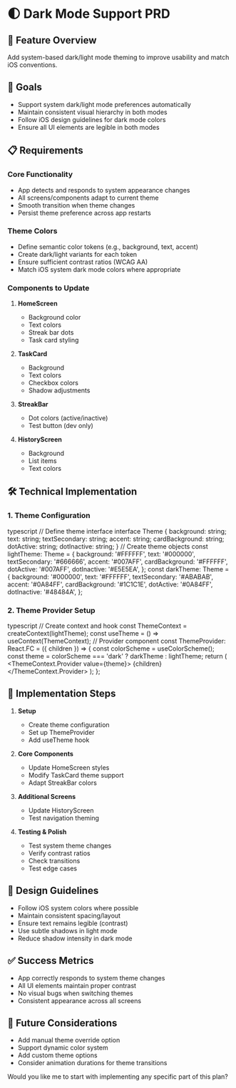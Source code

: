 # 🌓 Dark Mode Support PRD

## 📱 Feature Overview
Add system-based dark/light mode theming to improve usability and match iOS conventions.

## 🎯 Goals
- Support system dark/light mode preferences automatically
- Maintain consistent visual hierarchy in both modes
- Follow iOS design guidelines for dark mode colors
- Ensure all UI elements are legible in both modes

## 📋 Requirements

### Core Functionality
- App detects and responds to system appearance changes
- All screens/components adapt to current theme
- Smooth transition when theme changes
- Persist theme preference across app restarts

### Theme Colors
- Define semantic color tokens (e.g., background, text, accent)
- Create dark/light variants for each token
- Ensure sufficient contrast ratios (WCAG AA)
- Match iOS system dark mode colors where appropriate

### Components to Update
1. **HomeScreen**
   - Background color
   - Text colors
   - Streak bar dots
   - Task card styling
   
2. **TaskCard**
   - Background
   - Text colors
   - Checkbox colors
   - Shadow adjustments
   
3. **StreakBar**
   - Dot colors (active/inactive)
   - Test button (dev only)

4. **HistoryScreen**
   - Background
   - List items
   - Text colors

## 🛠️ Technical Implementation

### 1. Theme Configuration
typescript
// Define theme interface
interface Theme {
background: string;
text: string;
textSecondary: string;
accent: string;
cardBackground: string;
dotActive: string;
dotInactive: string;
}
// Create theme objects
const lightTheme: Theme = {
background: '#FFFFFF',
text: '#000000',
textSecondary: '#666666',
accent: '#007AFF',
cardBackground: '#FFFFFF',
dotActive: '#007AFF',
dotInactive: '#E5E5EA',
};
const darkTheme: Theme = {
background: '#000000',
text: '#FFFFFF',
textSecondary: '#ABABAB',
accent: '#0A84FF',
cardBackground: '#1C1C1E',
dotActive: '#0A84FF',
dotInactive: '#48484A',
};


### 2. Theme Provider Setup
typescript
// Create context and hook
const ThemeContext = createContext<Theme>(lightTheme);
const useTheme = () => useContext(ThemeContext);
// Provider component
const ThemeProvider: React.FC = ({ children }) => {
const colorScheme = useColorScheme();
const theme = colorScheme === 'dark' ? darkTheme : lightTheme;
return (
<ThemeContext.Provider value={theme}>
{children}
</ThemeContext.Provider>
);
};

## 📝 Implementation Steps

1. **Setup**
   - Create theme configuration
   - Set up ThemeProvider
   - Add useTheme hook

2. **Core Components**
   - Update HomeScreen styles
   - Modify TaskCard theme support
   - Adapt StreakBar colors

3. **Additional Screens**
   - Update HistoryScreen
   - Test navigation theming

4. **Testing & Polish**
   - Test system theme changes
   - Verify contrast ratios
   - Check transitions
   - Test edge cases

## 🎨 Design Guidelines

- Follow iOS system colors where possible
- Maintain consistent spacing/layout
- Ensure text remains legible (contrast)
- Use subtle shadows in light mode
- Reduce shadow intensity in dark mode

## ✅ Success Metrics

- App correctly responds to system theme changes
- All UI elements maintain proper contrast
- No visual bugs when switching themes
- Consistent appearance across all screens

## 🔄 Future Considerations

- Add manual theme override option
- Support dynamic color system
- Add custom theme options
- Consider animation durations for theme transitions

Would you like me to start with implementing any specific part of this plan?